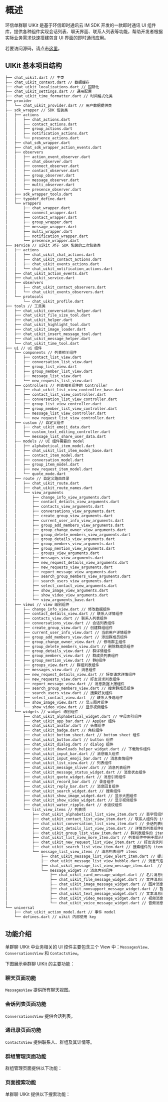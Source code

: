 # 概述

<Toc />

环信单群聊 UIKit 是基于环信即时通讯云 IM SDK 开发的一款即时通讯 UI 组件库，提供各种组件实现会话列表、聊天界面、联系人列表等功能，帮助开发者根据实际业务需求快速搭建包含 UI 界面的即时通讯应用。

若要访问源码，请点击[这里](https://github.com/easemob/chatuikit-flutter)。

## UIKit 基本项目结构

```bash
├── chat_uikit.dart // 主类
├── chat_uikit_context.dart // 数据缓存
├── chat_uikit_localizations.dart // 国际化
├── chat_uikit_settings.dart // 通用配置
├── chat_uikit_time_formatter.dart // 时间格式化类
├── provider
│   └── chat_uikit_provider.dart // 用户数据提供类
├── sdk_wrapper // SDK 包装类
│   ├── actions
│   │   ├── chat_actions.dart
│   │   ├── contact_actions.dart
│   │   ├── group_actions.dart
│   │   ├── notification_actions.dart
│   │   └── presence_actions.dart
│   ├── chat_sdk_wrapper.dart
│   ├── chat_sdk_wrapper_action_events.dart
│   ├── observers
│   │   ├── action_event_observer.dart
│   │   ├── chat_observer.dart
│   │   ├── connect_observer.dart
│   │   ├── contact_observer.dart
│   │   ├── group_observer.dart
│   │   ├── message_observer.dart
│   │   ├── multi_observer.dart
│   │   └── presence_observer.dart
│   ├── sdk_wrapper_tools.dart
│   ├── typedef_define.dart
│   └── wrappers
│       ├── chat_wrapper.dart
│       ├── connect_wrapper.dart
│       ├── contact_wrapper.dart
│       ├── group_wrapper.dart
│       ├── message_wrapper.dart
│       ├── multi_wrapper.dart
│       ├── notification_wrapper.dart
│       └── presence_wrapper.dart
├── service // uikit 对于 SDK 包装的二次包装类
│   ├── actions
│   │   ├── chat_uikit_chat_actions.dart
│   │   ├── chat_uikit_contact_actions.dart
│   │   ├── chat_uikit_events_actions.dart
│   │   └── chat_uikit_notification_actions.dart
│   ├── chat_uikit_action_events.dart
│   ├── chat_uikit_service.dart
│   ├── observers
│   │   ├── chat_uikit_contact_observers.dart
│   │   └── chat_uikit_events_observers.dart
│   └── protocols
│       └── chat_uikit_profile.dart
├── tools // 工具类
│   ├── chat_uikit_conversation_helper.dart
│   ├── chat_uikit_file_size_tool.dart
│   ├── chat_uikit_helper.dart
│   ├── chat_uikit_highlight_tool.dart
│   ├── chat_uikit_image_loader.dart
│   ├── chat_uikit_insert_message_tool.dart
│   ├── chat_uikit_message_helper.dart
│   └── chat_uikit_time_tool.dart
├── ui // ui 组件
│   ├── components // 列表相关组件
│   │   ├── contact_list_view.dart
│   │   ├── conversation_list_view.dart
│   │   ├── group_list_view.dart
│   │   ├── group_member_list_view.dart
│   │   ├── message_list_view.dart
│   │   └── new_requests_list_view.dart
│   ├── controllers // 列表相关组件的 Controller
│   │   ├── chat_uikit_list_view_controller_base.dart
│   │   ├── contact_list_view_controller.dart
│   │   ├── conversation_list_view_controller.dart
│   │   ├── group_list_view_controller.dart
│   │   ├── group_member_list_view_controller.dart
│   │   ├── message_list_view_controller.dart
│   │   └── new_request_list_view_controller.dart
│   ├── custom // 自定义组件
│   │   ├── chat_uikit_emoji_data.dart
│   │   ├── custom_text_editing_controller.dart
│   │   └── message_list_share_user_data.dart
│   ├── models // UI 组件需要的 model
│   │   ├── alphabetical_item_model.dart
│   │   ├── chat_uikit_list_item_model_base.dart
│   │   ├── contact_item_model.dart
│   │   ├── conversation_model.dart
│   │   ├── group_item_model.dart
│   │   ├── new_request_item_model.dart
│   │   └── quote_mode.dart
│   ├── route // 自定义路由目录
│   │   ├── chat_uikit_route.dart
│   │   ├── chat_uikit_route_names.dart
│   │   └── view_arguments
│   │       ├── change_info_view_arguments.dart
│   │       ├── contact_details_view_arguments.dart
│   │       ├── contacts_view_arguments.dart
│   │       ├── conversations_view_arguments.dart
│   │       ├── create_group_view_arguments.dart
│   │       ├── current_user_info_view_arguments.dart
│   │       ├── group_add_members_view_arguments.dart
│   │       ├── group_change_owner_view_arguments.dart
│   │       ├── group_delete_members_view_arguments.dart
│   │       ├── group_details_view_arguments.dart
│   │       ├── group_members_view_arguments.dart
│   │       ├── group_mention_view_arguments.dart
│   │       ├── groups_view_arguments.dart
│   │       ├── messages_view_arguments.dart
│   │       ├── new_request_details_view_arguments.dart
│   │       ├── new_requests_view_arguments.dart
│   │       ├── report_message_view_arguments.dart
│   │       ├── search_group_members_view_arguments.dart
│   │       ├── search_users_view_arguments.dart
│   │       ├── select_contact_view_arguments.dart
│   │       ├── show_image_view_arguments.dart
│   │       ├── show_video_view_arguments.dart
│   │       └── view_arguments_base.dart
│   ├── views // view 级别组件
│   │   ├── change_info_view.dart // 修改数据组件
│   │   ├── contact_details_view.dart // 联系人详情组件
│   │   ├── contacts_view.dart // 联系人列表组件
│   │   ├── conversations_view.dart // 会话列表组件
│   │   ├── create_group_view.dart // 创建群组组件
│   │   ├── current_user_info_view.dart // 当前用户详情组件
│   │   ├── group_add_members_view.dart // 添加群成员组件
│   │   ├── group_change_owner_view.dart // 修改群主组件
│   │   ├── group_delete_members_view.dart // 删除群成员组件
│   │   ├── group_details_view.dart // 群详情组件
│   │   ├── group_members_view.dart // 群成员列表组件
│   │   ├── group_mention_view.dart // 群@组件
│   │   ├── groups_view.dart // 群组列表组件
│   │   ├── messages_view.dart // 消息组件
│   │   ├── new_request_details_view.dart // 好友请求详情组件
│   │   ├── new_requests_view.dart // 好友请求列表组件
│   │   ├── report_message_view.dart // 消息数据上报组件
│   │   ├── search_group_members_view.dart // 搜索群成员组件
│   │   ├── search_users_view.dart // 搜索好友组件
│   │   ├── select_contact_view.dart  // 联系人多选组件
│   │   ├── show_image_view.dart // 显示图片组件
│   │   └── show_video_view.dart // 显示视频组件
│   └── widgets // widget 级别组件
│       ├── chat_uikit_alphabetical_widget.dart // 字母索引组件
│       ├── chat_uikit_app_bar.dart // AppBar 组件
│       ├── chat_uikit_avatar.dart // 头像组件
│       ├── chat_uikit_badge.dart // 角标组件
│       ├── chat_uikit_bottom_sheet.dart // bottom sheet 组件
│       ├── chat_uikit_button.dart // button 组件
│       ├── chat_uikit_dialog.dart // dialog 组件
│       ├── chat_uikit_downloads_helper_widget.dart // 下载附件组件
│       ├── chat_uikit_input_bar.dart // 消息输入组件
│       ├── chat_uikit_input_emoji_bar.dart // 消息表情组件
│       ├── chat_uikit_list_view.dart // 列表组件
│       ├── chat_uikit_message_sliver.dart // 消息列表组件
│       ├── chat_uikit_message_status_widget.dart // 消息状态组件
│       ├── chat_uikit_quote_widget.dart // 消息引用组件
│       ├── chat_uikit_record_bar.dart // 录音组件
│       ├── chat_uikit_reply_bar.dart // 消息回复组件
│       ├── chat_uikit_search_widget.dart // 搜索组件
│       ├── chat_uikit_show_image_widget.dart // 显示大图组件
│       ├── chat_uikit_show_video_widget.dart // 显示视频组件
│       ├── chat_uikit_water_ripple.dart // 水波纹组件
│       └── list_view_items // 列表项
│           ├── chat_uikit_alphabetical_list_view_item.dart // 首字母组件的 item 组件
│           ├── chat_uikit_contact_list_view_item.dart // 联系人组件的 item 组件
│           ├── chat_uikit_conversation_list_view_item.dart // 会话列表组件的 item 组件
│           ├── chat_uikit_details_list_view_item.dart // 详情页列表组件的 item 组件
│           ├── chat_uikit_group_list_view_item.dart // 群列表组件的 item 组件
│           ├── chat_uikit_list_view_more_item.dart // 列表组件中用于展示列表前面或后面数据（例如，联系人列表中的好友申请和群列表部分）的 item 组件
│           ├── chat_uikit_new_request_list_view_item.dart // 好友请求列表组件的 item 组件
│           ├── chat_uikit_search_list_view_item.dart // 搜索组件的 item 组件
│           └── message_list_view_items // 消息列表组件 items
│               ├── chat_uikit_message_list_view_alert_item.dart // 提示消息 item 组件
│               ├── chat_uikit_message_list_view_bubble.dart // 消息气泡组件
│               ├── chat_uikit_message_list_view_message_item.dart  // 消息 item 组件
│               └── message_widget // 消息内容组件
│                   ├── chat_uikit_card_message_widget.dart // 名片消息组件
│                   ├── chat_uikit_file_message_widget.dart // 文件消息组件
│                   ├── chat_uikit_image_message_widget.dart // 图片消息组件
│                   ├── chat_uikit_nonsupport_message_widget.dart // 暂不支持消息组件
│                   ├── chat_uikit_text_message_widget.dart // 文本消息组件
│                   ├── chat_uikit_video_message_widget.dart // 视频消息组件
│                   └── chat_uikit_voice_message_widget.dart // 音频消息组件
└── universal
    ├── chat_uikit_action_model.dart // 事件 model
    └── defines.dart // uikit 内部使用 key
```

## 功能介绍

单群聊 UIKit 中业务相关的 UI 控件主要包含三个 View 中：`MessagesView`、`ConversationsView` 和 `ContactsView`。

下图展示单群聊 UIKit 的主要功能：

<ImageGallery>
  <ImageItem src="/images/uikit/chatuikit/ios/main_chat.png" title="聊天页面" />
  <ImageItem src="/images/uikit/chatuikit/ios/main_conversation_list.png" title="会话列表" />
  <ImageItem src="/images/uikit/chatuikit/ios/main_contact_list.png" title="通讯录" />
  <ImageItem src="/images/uikit/chatuikit/ios/main_chat_group.png" title="群聊" />
</ImageGallery>

### 聊天页面功能

`MessagesView` 提供所有聊天视图。

<ImageGallery :columns="3">
  <ImageItem src="/images/uikit/chatuikit/ios/chat_detail.png" title="聊天页面" />
  <ImageItem src="/images/uikit/chatuikit/ios/message_types_2.png" title="发送多种类型的消息" />
  <ImageItem src="/images/uikit/chatuikit/ios/message_longpress_2.png" title="消息长按操作" />
  <ImageItem src="/images/uikit/chatuikit/ios/message_reply.png" title="消息引用" />
  <ImageItem src="/images/uikit/chatuikit/ios/message_deliveryreceipt.png" title="已发送回执" />
  <ImageItem src="/images/uikit/chatuikit/ios/message_readreceipt.png" title="已读回执" />
</ImageGallery>

### 会话列表页面功能

`ConversationsView` 提供会话列表。

<ImageGallery>
  <ImageItem src="/images/uikit/chatuikit/ios/conversation_slide.png" title="会话左滑/右滑" />
  <ImageItem src="/images/uikit/chatuikit/ios/conversation_operation.png" title="会话操作" />
</ImageGallery>

### 通讯录页面功能

`ContactsView` 提供联系人、群组及其详情等。

<ImageGallery>
  <ImageItem src="/images/uikit/chatuikit/ios/contact_list.png" title="联系人列表" />
  <ImageItem src="/images/uikit/chatuikit/ios/contact_detail.png" title="联系人详情" />
  <ImageItem src="/images/uikit/chatuikit/ios/block_list.png" title="联系人黑名单" />
  <ImageItem src="/images/uikit/chatuikit/ios/group_list.png" title="群组列表" />
</ImageGallery>

### 群组管理页面功能

群组管理页面提供以下功能：

<ImageGallery>
  <ImageItem src="/images/uikit/chatuikit/ios/group_detail.png" title="群详情管理" />
  <ImageItem src="/images/uikit/chatuikit/ios/group_member.png" title="群成员管理" />
  <ImageItem src="/images/uikit/chatuikit/ios/group_thread.png" title="话题" />
  <ImageItem src="/images/uikit/chatuikit/ios/group_pin.png" title="消息置顶" />
</ImageGallery>

### 页面搜索功能

单群聊 UIKit 提供以下搜索功能：

<ImageGallery :columns="3">
  <ImageItem src="/images/uikit/chatuikit/ios/search_conversation.png" title="搜索会话名称" />
  <ImageItem src="/images/uikit/chatuikit/ios/search_contact.png" title="搜索联系人名称" />
  <ImageItem src="/images/uikit/chatuikit/ios/search_chat_history.png" title="搜索聊天历史" />
</ImageGallery>


